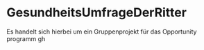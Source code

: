 # GesundheitsUmfrageDerRitter
Es handelt sich hierbei um ein Gruppenprojekt für das Opportunity programm
gh
